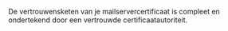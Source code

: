 De vertrouwensketen van je mailservercertificaat is compleet en ondertekend door een vertrouwde certificaatautoriteit.
